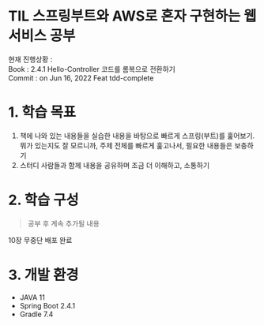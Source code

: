 # TIL 스프링부트와 AWS로 혼자 구현하는 웹 서비스 공부

현재 진행상황 : <br>
Book : 2.4.1 Hello-Controller 코드를 롬복으로 전환하기<br>
Commit : on Jun 16, 2022 Feat tdd-complete<br>

# 1. 학습 목표

1. 책에 나와 있는 내용들을 실습한 내용을 바탕으로 빠르게 스프링(부트)를 훑어보기. 뭐가 있는지도 잘 모르니까, 주제 전체를 빠르게 훑고나서, 필요한 내용들은 보충하기
   <br>
2. 스터디 사람들과 함께 내용을 공유하며 조금 더 이해하고, 소통하기
   <br>

# 2. 학습 구성

> 공부 후 계속 추가될 내용 

10장 무중단 배포 완료

# 3. 개발 환경

* JAVA 11
* Spring Boot 2.4.1
* Gradle 7.4
